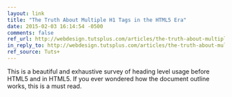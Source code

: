 ```yaml
---
layout: link
title: "The Truth About Multiple H1 Tags in the HTML5 Era"
date: 2015-02-03 16:14:54 -0500
comments: false
ref_url: http://webdesign.tutsplus.com/articles/the-truth-about-multiple-h1-tags-in-the-html5-era--webdesign-16824
in_reply_to: http://webdesign.tutsplus.com/articles/the-truth-about-multiple-h1-tags-in-the-html5-era--webdesign-16824
ref_source: Tuts+
---
```


This is a beautiful and exhaustive survey of heading level usage before HTML5 and in HTML5. If you ever wondered how the document outline works, this is a must read.